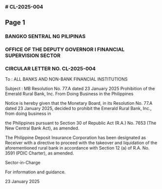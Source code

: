 ### # CL-2025-004

## Page 1

### BANGKO SENTRAL NG PILIPINAS

### OFFICE OF THE DEPUTY GOVERNOR I FINANCIAL SUPERVISION SECTOR

### CIRCULAR LETTER NO. CL-2025-004

To : ALL BANKS AND NON-BANK FINANCIAL INSTITUTIONS

Subject : MB Resolution No. 77.A dated 23 January 2025 Prohibition of the Emerald Rural Bank, Inc. From Doing Business in the Philippines

Notice is hereby given that the Monetary Board, in its Resolution No. 77.A dated 23 January 2025, decided to prohibit the Emerald Rural Bank, Inc., from doing business in

the Philippines pursuant to Section 30 of Republic Act (R.A.) No. 7653 (The New Central Bank Act), as amended.

The Philippine Deposit Insurance Corporation has been designated as Receiver with a directive to proceed with the takeover and liquidation of the aforementioned rural bank in accordance with Section 12 (a) of R.A. No. 3591 (PDIC Charter), as amended.

Sector-in-Charge

For information and guidance.

23 January 2025 